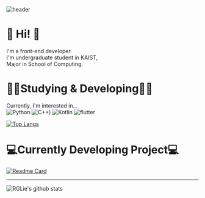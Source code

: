 
![header](https://capsule-render.vercel.app/api?type=waving&color=auto&height=300&section=header&text=Welcome%20&fontSize=90&animation=fadeIn&fontAlignY=38&desc=I'm%20Jaehyun%20Jeong%20(RGLie)&descAlignY=51&descAlign=50)
  
# 👋 Hi! 👋
I'm a front-end developer.  
I'm undergraduate student in KAIST,    
Major in School of Computing.  


# 👨‍💻Studying & Developing👨‍💻
Currently, I'm interested in...  
![Python](https://img.shields.io/badge/python-3670A0?style=for-the-badge&logo=python&logoColor=ffdd54)
![C++](https://img.shields.io/badge/C++-00599C?style=flat-square&logo=C%2B%2B&logoColor=white))
![Kotlin](https://img.shields.io/badge/Kotlin-7F52FF?style=for-the-badge&logo=Kotlin&logoColor=white>)
![flutter](https://img.shields.io/badge/flutter-02569B?style=for-the-badge&logo=flutter&logoColor=white>)
  
[![Top Langs](https://github-readme-stats.vercel.app/api/top-langs/?username=rglie&layout=compact)](https://github.com/anuraghazra/github-readme-stats)  
    
# 💻Currently Developing Project💻

[![Readme Card](https://github-readme-stats.vercel.app/api/pin/?username=RGLie&repo=DeepSkyBlue)](https://github.com/RGLie/DeepSkyBlue)


***

![RGLie's github stats](https://github-readme-stats.vercel.app/api?username=RGLie&show_icons=true)  



